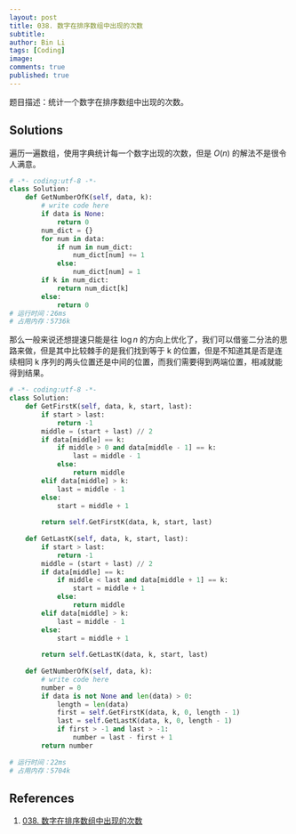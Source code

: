 ```yaml
---
layout: post
title: 038. 数字在排序数组中出现的次数
subtitle:
author: Bin Li
tags: [Coding]
image: 
comments: true
published: true
---
```


题目描述：统计一个数字在排序数组中出现的次数。

## Solutions
遍历一遍数组，使用字典统计每一个数字出现的次数，但是 $O(n)$ 的解法不是很令人满意。

```python
# -*- coding:utf-8 -*-
class Solution:
    def GetNumberOfK(self, data, k):
        # write code here
        if data is None:
            return 0
        num_dict = {}
        for num in data:
            if num in num_dict:
                num_dict[num] += 1
            else:
                num_dict[num] = 1
        if k in num_dict:
            return num_dict[k]
        else:
            return 0
# 运行时间：26ms
# 占用内存：5736k
```

那么一般来说还想提速只能是往 $\log n$ 的方向上优化了，我们可以借鉴二分法的思路来做，但是其中比较棘手的是我们找到等于 k 的位置，但是不知道其是否是连续相同 k 序列的两头位置还是中间的位置，而我们需要得到两端位置，相减就能得到结果。

```python
# -*- coding:utf-8 -*-
class Solution:
    def GetFirstK(self, data, k, start, last):
        if start > last:
            return -1
        middle = (start + last) // 2
        if data[middle] == k:
            if middle > 0 and data[middle - 1] == k:
                last = middle - 1
            else:
                return middle
        elif data[middle] > k:
            last = middle - 1
        else:
            start = middle + 1
            
        return self.GetFirstK(data, k, start, last)
    
    def GetLastK(self, data, k, start, last):
        if start > last:
            return -1
        middle = (start + last) // 2
        if data[middle] == k:
            if middle < last and data[middle + 1] == k:
                start = middle + 1
            else:
                return middle
        elif data[middle] > k:
            last = middle - 1
        else:
            start = middle + 1
            
        return self.GetLastK(data, k, start, last)
    
    def GetNumberOfK(self, data, k):
        # write code here
        number = 0
        if data is not None and len(data) > 0:
            length = len(data)
            first = self.GetFirstK(data, k, 0, length - 1)
            last = self.GetLastK(data, k, 0, length - 1)
            if first > -1 and last > -1:
                number = last - first + 1
        return number
    
# 运行时间：22ms
# 占用内存：5704k
```

## References
1. [038. 数字在排序数组中出现的次数](https://www.nowcoder.com/practice/70610bf967994b22bb1c26f9ae901fa2?tpId=13&tqId=11190&rp=1&ru=%2Fta%2Fcoding-interviews&qru=%2Fta%2Fcoding-interviews%2Fquestion-ranking&tPage=2)
